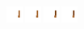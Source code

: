 ![human dark right arms-4](share/lair/human_dark_right_arms/human_dark_right_arms-4.png)
![human dark right arms-2](share/lair/human_dark_right_arms/human_dark_right_arms-2.png)
![human dark right arms-1](share/lair/human_dark_right_arms/human_dark_right_arms-1.png)
![human dark right arms-3](share/lair/human_dark_right_arms/human_dark_right_arms-3.png)
